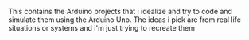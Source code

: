 This contains the Arduino projects that i idealize and try to code and simulate them using the Arduino Uno.
The ideas i pick are from real life situations or systems and i'm just trying to recreate them  
